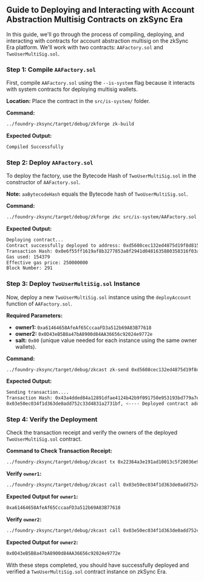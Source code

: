 ## Guide to Deploying and Interacting with Account Abstraction Multisig Contracts on zkSync Era

In this guide, we'll go through the process of compiling, deploying, and interacting with contracts for account abstraction multisig on the zkSync Era platform. We'll work with two contracts: `AAFactory.sol` and `TwoUserMultiSig.sol`.

### Step 1: Compile `AAFactory.sol`

First, compile `AAFactory.sol` using the `--is-system` flag because it interacts with system contracts for deploying multisig wallets.

**Location:** Place the contract in the `src/is-system/` folder.

**Command:**
```sh
../foundry-zksync/target/debug/zkforge zk-build
```

**Expected Output:**
```sh
Compiled Successfully
```

### Step 2: Deploy `AAFactory.sol`

To deploy the factory, use the Bytecode Hash of `TwoUserMultiSig.sol` in the constructor of `AAFactory.sol`.

**Note:** `aaBytecodeHash` equals the Bytecode hash of `TwoUserMultiSig.sol`.

**Command:**
```sh
../foundry-zksync/target/debug/zkforge zkc src/is-system/AAFactory.sol:AAFactory --constructor-args 010007572230f4df5b4e855ff48d4cdfffc9405522117d7e020ee42650223460 --factory-deps src/TwoUserMultiSig.sol:TwoUserMultisig --private-key 7726827caac94a7f9e1b160f7ea819f172f7b6f9d2a97f992c38edeab82d4110 --rpc-url http://localhost:3050 --chain 270
```

**Expected Output:**
```sh
Deploying contract...
Contract successfully deployed to address: 0xd5608cec132ed4875d19f8d815ec2ac58498b4e5
Transaction Hash: 0x0e6f55ff1619af8b3277853a8f2941d0481635880358316f03ae264e2de059ed
Gas used: 154379
Effective gas price: 250000000
Block Number: 291
```

### Step 3: Deploy `TwoUserMultiSig.sol` Instance

Now, deploy a new `TwoUserMultiSig.sol` instance using the `deployAccount` function of `AAFactory.sol`.

**Required Parameters:**
- **owner1:** `0xa61464658AfeAf65CccaaFD3a512b69A83B77618`
- **owner2:** `0x0D43eB5B8a47bA8900d84AA36656c92024e9772e`
- **salt:** `0x00` (unique value needed for each instance using the same owner wallets).

**Command:**
```sh
../foundry-zksync/target/debug/zkcast zk-send 0xd5608cec132ed4875d19f8d815ec2ac58498b4e5 "deployAccount(bytes32,address,address)(address)" 0x00 0xa61464658AfeAf65CccaaFD3a512b69A83B77618 0x0D43eB5B8a47bA8900d84AA36656c92024e9772e --rpc-url http://localhost:3050 --private-key 7726827caac94a7f9e1b160f7ea819f172f7b6f9d2a97f992c38edeab82d4110 --chain 270
```

**Expected Output:**
```sh
Sending transaction....
Transaction Hash: 0x43a4dded84a12891dfae4124b42b9f091750e953193bd779a7e5e4d422909e73
0x03e50ec034f1d363de0add752c33d4831a2731bf, <---- Deployed contract address
```

### Step 4: Verify the Deployment

Check the transaction receipt and verify the owners of the deployed `TwoUserMultiSig.sol` contract.

**Command to Check Transaction Receipt:**
```sh
../foundry-zksync/target/debug/zkcast tx 0x22364a3e191ad10013c5f20036e9696e743a4f686bc58a0106ef0b9e7592347c --rpc-url http://localhost:3050
```

**Verify `owner1`:**
```sh
../foundry-zksync/target/debug/zkcast call 0x03e50ec034f1d363de0add752c33d4831a2731bf "owner1()(address)" --rpc-url http://localhost:3050
```

**Expected Output for `owner1`:**
```txt
0xa61464658AfeAf65CccaaFD3a512b69A83B77618
```

**Verify `owner2`:**
```sh
../foundry-zksync/target/debug/zkcast call 0x03e50ec034f1d363de0add752c33d4831a2731bf "owner2()(address)" --rpc-url http://localhost:3050
```

**Expected Output for `owner2`:**
```txt
0x0D43eB5B8a47bA8900d84AA36656c92024e9772e
```

With these steps completed, you should have successfully deployed and verified a `TwoUserMultiSig.sol` contract instance on zkSync Era.